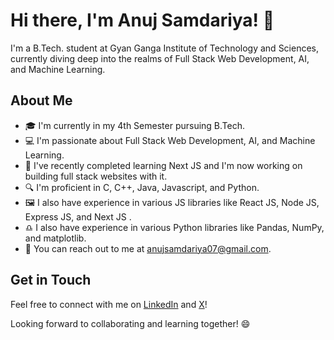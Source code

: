 # Hi there, I'm Anuj Samdariya! 👋

I'm a B.Tech. student at Gyan Ganga Institute of Technology and Sciences, currently diving deep into the realms of Full Stack Web Development, AI, and Machine Learning.

## About Me

- 🎓 I'm currently in my 4th Semester pursuing B.Tech.
- 💻 I'm passionate about Full Stack Web Development, AI, and Machine Learning.
- 🌱 I've recently completed learning Next JS and I'm now working on building full stack websites with it.
- 🔍 I'm proficient in C, C++, Java, Javascript, and Python.
- 🖼️ I also have experience in various JS libraries like React JS, Node JS, Express JS, and Next JS .
- ♎ I also have experience in various Python libraries like Pandas, NumPy, and matplotlib.
- 📧 You can reach out to me at [anujsamdariya07@gmail.com](mailto:anujsamdariya07@gmail.com).

## Get in Touch

Feel free to connect with me on [LinkedIn](https://www.linkedin.com/in/anuj-samdariya-569162254/) and [X](https://twitter.com/anujsamdariya07)!

Looking forward to collaborating and learning together! 😄
